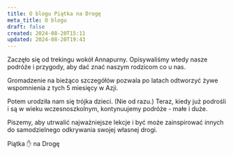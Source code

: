 ```yaml
---
title: O blogu Piątka na Drogę
meta_title: O blogu
draft: false
created: 2024-08-20T15:11
updated: 2024-08-20T19:43
---
```

Zaczęło się od trekingu wokół Annapurny. Opisywaliśmy wtedy nasze podróże i przygody, aby dać znać naszym rodzicom co u nas.

Gromadzenie na bieżąco szczegółów pozwala po latach odtworzyć żywe wspomnienia z tych 5 miesięcy w Azji.

Potem urodziła nam się trójka dzieci. (Nie od razu.) Teraz, kiedy już podrośli i są w wieku wczesnoszkolnym, kontynuujemy podróże - małe i duże.

Piszemy, aby utrwalić najważniejsze lekcje i być może zainspirować innych do samodzielnego odkrywania swojej własnej drogi.

Piątka ✋ na Drogę